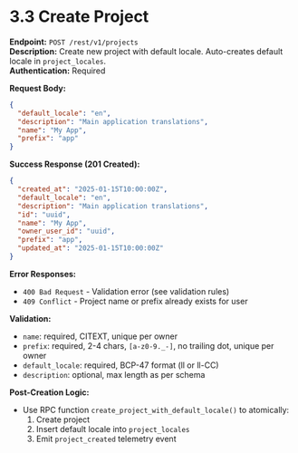 # 3.3 Create Project

**Endpoint:** `POST /rest/v1/projects`  
**Description:** Create new project with default locale. Auto-creates default locale in `project_locales`.  
**Authentication:** Required

**Request Body:**

```json
{
  "default_locale": "en",
  "description": "Main application translations",
  "name": "My App",
  "prefix": "app"
}
```

**Success Response (201 Created):**

```json
{
  "created_at": "2025-01-15T10:00:00Z",
  "default_locale": "en",
  "description": "Main application translations",
  "id": "uuid",
  "name": "My App",
  "owner_user_id": "uuid",
  "prefix": "app",
  "updated_at": "2025-01-15T10:00:00Z"
}
```

**Error Responses:**

- `400 Bad Request` - Validation error (see validation rules)
- `409 Conflict` - Project name or prefix already exists for user

**Validation:**

- `name`: required, CITEXT, unique per owner
- `prefix`: required, 2-4 chars, `[a-z0-9._-]`, no trailing dot, unique per owner
- `default_locale`: required, BCP-47 format (ll or ll-CC)
- `description`: optional, max length as per schema

**Post-Creation Logic:**

- Use RPC function `create_project_with_default_locale()` to atomically:
  1. Create project
  2. Insert default locale into `project_locales`
  3. Emit `project_created` telemetry event
